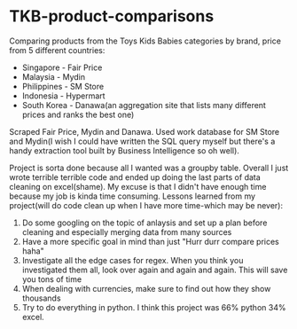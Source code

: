 # TKB-product-comparisons

Comparing products from the Toys Kids Babies categories by brand, price from 5 different countries:
* Singapore - Fair Price
* Malaysia - Mydin
* Philippines - SM Store
* Indonesia - Hypermart
* South Korea - Danawa(an aggregation site that lists many different prices and ranks the best one)

Scraped Fair Price, Mydin and Danawa. Used work database for SM Store and Mydin(I wish I could have written the SQL query myself but there's a handy extraction tool built by Business Intelligence so oh well).

Project is sorta done because all I wanted was a groupby table. Overall I just wrote terrible terrible code and ended up doing the last parts of data cleaning on excel(shame). My excuse is that I didn't have enough time because my job is kinda time consuming.
Lessons learned from my project(will do code clean up when I have more time-which may be never):
1. Do some googling on the topic of anlaysis and set up a plan before cleaning and especially merging data from many sources
2. Have a more specific goal in mind than just "Hurr durr compare prices haha"
3. Investigate all the edge cases for regex. When you think you investigated them all, look over again and again and again. This will save you tons of time
4. When dealing with currencies, make sure to find out how they show thousands
5. Try to do everything in python. I think this project was 66% python 34% excel.
